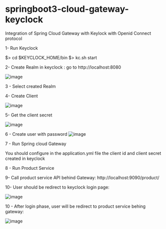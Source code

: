 # springboot3-cloud-gateway-keyclock
Integration of Spring Cloud Gateway with Keylock with Openid Connect protocol


1- Run Keyclock

$> cd $KEYCLOCK_HOME/bin
$> kc.sh start


2- Create Realm in keyclock : go to http://localhost:8080

![image](https://user-images.githubusercontent.com/1805479/224290082-9e5fcfb4-5748-4a49-b06e-afd7b62b3615.png)

3 - Select created Realm

4- Create Client 

![image](https://user-images.githubusercontent.com/1805479/224293467-ae12762d-01b0-4a5c-a96d-c823ae79e82c.png)

5- Get the client secret

![image](https://user-images.githubusercontent.com/1805479/224293618-e8a3b803-e16e-4f67-b6be-87e126fd3cc0.png)


6 - Create user with password
![image](https://user-images.githubusercontent.com/1805479/224290575-192e43bc-07ab-4f0a-b656-6d057b4a2567.png)

7 - Run Spring cloud Gateway

You should configure in the application.yml file the client id and client secret created in keyclock

8 - Run Product Service

9- Call product service API behind Gateway: http://localhost:9090/product/

10- User should be redirect to keyclock login page: 

![image](https://user-images.githubusercontent.com/1805479/224292736-2aa881dc-a4fc-4d8f-a689-8dfdcb49aeaf.png)

10 - After login phase, user will be redirect to product service behing gateway:

![image](https://user-images.githubusercontent.com/1805479/224292985-e5fa1556-e8a8-45f4-b716-9210c57a7cd4.png)




